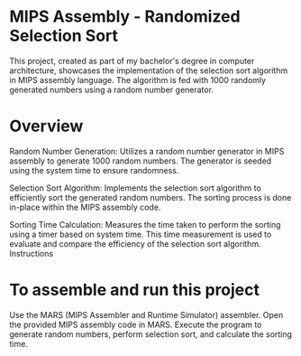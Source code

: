 # MIPS Assembly - Randomized Selection Sort
This project, created as part of my bachelor's degree in computer architecture, showcases the implementation of the selection sort algorithm in MIPS assembly language. The algorithm is fed with 1000 randomly generated numbers using a random number generator.

# Overview
Random Number Generation:
Utilizes a random number generator in MIPS assembly to generate 1000 random numbers.
The generator is seeded using the system time to ensure randomness.

Selection Sort Algorithm:
Implements the selection sort algorithm to efficiently sort the generated random numbers.
The sorting process is done in-place within the MIPS assembly code.

Sorting Time Calculation:
Measures the time taken to perform the sorting using a timer based on system time.
This time measurement is used to evaluate and compare the efficiency of the selection sort algorithm.
Instructions

# To assemble and run this project
Use the MARS (MIPS Assembler and Runtime Simulator) assembler.
Open the provided MIPS assembly code in MARS.
Execute the program to generate random numbers, perform selection sort, and calculate the sorting time.

